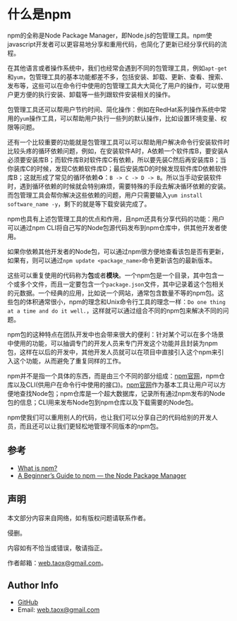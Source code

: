 # 什么是npm

npm的全称是Node Package Manager，即Node.js的包管理工具。npm使javascript开发者可以更容易地分享和重用代码，也简化了更新已经分享代码的流程。

在其他语言或者操作系统中，我们也经常会遇到不同的包管理工具，例如`apt-get`和`yum`，包管理工具的基本功能都差不多，包括安装、卸载、更新、查看、搜索、发布等，这些可以在命令行中使用的包管理工具大大简化了用户的操作，可以使用户更方便的执行安装、卸载等一些列跟软件安装相关的操作。

包管理工具还可以帮用户节约时间、简化操作：例如在RedHat系列操作系统中常用的`yum`操作工具，可以帮助用户执行一些列的默认操作，比如设置环境变量、权限等问题。

还有一个比较重要的功能就是包管理工具可以可以帮助用户解决命令行安装软件时比较头疼的循环依赖问题，例如，在安装软件A时，A依赖一个软件库B，要安装A必须要安装库B；而软件库B对软件库C有依赖，所以要先装C然后再安装库B；当你装库C的时候，发现C依赖软件库D；最后安装库D的时候发现软件库D依赖软件库B；这就形成了常见的循环依赖♻️：`B -> C -> D -> B`。所以当手动安装软件时，遇到循环依赖的时候就会特别麻烦，需要特殊的手段去解决循环依赖的安装。而包管理工具会帮你解决这些依赖的问题，用户只需要输入`yum install software_name -y`，剩下的就是等下载安装完成了。

npm也具有上述包管理工具的优点和作用，且npm还具有分享代码的功能：用户可以通过npm CLI将自己写的Node包源代码发布到npm仓库中，供其他开发者使用。

如果你依赖其他开发者的Node包，可以通过npm很方便地查看该包是否有更新，如果有，则可以通过`npm update <package_name>`命令更新该包的最新版本。

这些可以重复使用的代码称为**包**或者**模块**。一个npm包是一个目录，其中包含一个或多个文件，而且一定要包含一个`package.json`文件，其中记录着这个包相关的元数据。一个经典的应用，比如说一个网站，通常包含数量不等的npm包。这些包的体积通常很小，npm的理念和Unix命令行工具的理念一样：`Do one thing at a time and do it well.`，这样就可以通过组合不同的npm包来解决不同的问题。

npm包的这种特点在团队开发中也会带来很大的便利：针对某个可以在多个场景中使用的功能，可以抽调专门的开发人员来专门开发这个功能并且封装为npm包，这样在以后的开发中，其他开发人员就可以在项目中直接引入这个npm来引入这个功能，从而避免了重复同样的工作。

npm并不是指一个具体的东西，而是由三个不同的部分组成：[npm官网](https://npmjs.com)，npm仓库以及CLI(供用户在命令行中使用的接口)。[npm官网](https://npmjs.com)作为基本工具让用户可以方便地查找Node包；npm仓库是一个超大数据库，记录所有通过npm发布的Node包的信息；CLI用来发布Node包到npm仓库以及下载需要的Node包。

npm使我们可以重用别人的代码，也让我们可以分享自己的代码给别的开发人员，而且还可以让我们更轻松地管理不同版本的npm包。

## 参考

* [What is npm?](https://docs.npmjs.com/getting-started/what-is-npm)
* [A Beginner’s Guide to npm — the Node Package Manager](https://www.sitepoint.com/beginners-guide-node-package-manager/)

## 声明

本文部分内容来自网络，如有版权问题请联系作者。

侵删。

内容如有不恰当或错误，敬请指正。

作者邮箱：web.taox@gmail.com。

## Author Info

* [GitHub](https://github.com/Tao-Quixote)
* Email: web.taox@gmail.com